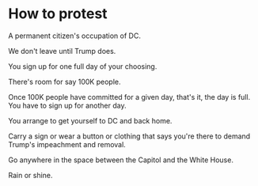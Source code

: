 # How to protest
A permanent citizen's occupation of DC. 

We don't leave until Trump does.

You sign up for one full day of your choosing. 

There's room for say 100K people. 

Once 100K people have committed for a given day, that's it, the day is full. You have to sign up for another day. 

You arrange to get yourself to DC and back home. 

Carry a sign or wear a button or clothing that says you're there to demand Trump's impeachment and removal. 

Go anywhere in the space between the Capitol and the White House.

Rain or shine. 


